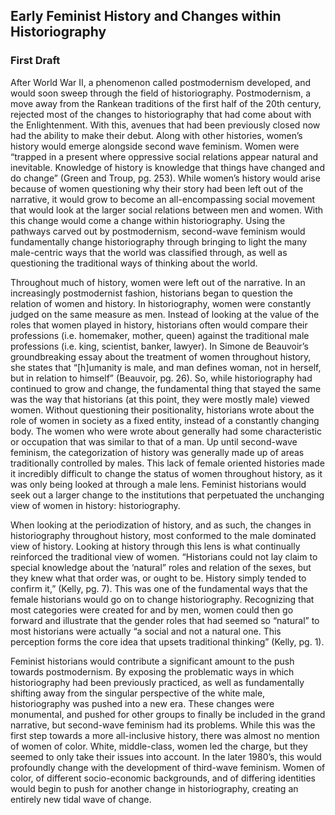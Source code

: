 ## Early Feminist History and Changes within Historiography 
### First Draft
After World War II, a phenomenon called postmodernism developed, and would soon sweep through the field of historiography. Postmodernism, a move away from the Rankean traditions of the first half of the 20th century, rejected most of the changes to historiography that had come about with the Enlightenment. With this, avenues that had been previously closed now had the ability to make their debut. Along with other histories, women’s history would emerge alongside second wave feminism. Women were “trapped in a present where oppressive social relations appear natural and inevitable. Knowledge of history is knowledge that things have changed and do change” (Green and Troup, pg. 253). While women’s history would arise because of women questioning why their story had been left out of the narrative, it would grow to become an all-encompassing social movement that would look at the larger social relations between men and women. With this change would come a change within historiography. Using the pathways carved out by postmodernism, second-wave feminism would fundamentally change historiography through bringing to light the many male-centric ways that the world was classified through, as well as questioning the traditional ways of thinking about the world. 

Throughout much of history, women were left out of the narrative. In an increasingly postmodernist fashion, historians began to question the relation of women and history. In historiography, women were constantly judged on the same measure as men. Instead of looking at the value of the roles that women played in history, historians often would compare their professions (i.e. homemaker, mother, queen) against the traditional male professions (i.e. king, scientist, banker, lawyer). In Simone de Beauvoir’s groundbreaking essay about the treatment of women throughout history, she states that “[h]umanity is male, and man defines woman, not in herself, but in relation to himself” (Beauvoir, pg. 26). So, while historiography had continued to grow and change, the fundamental thing that stayed the same was the way that historians (at this point, they were mostly male) viewed women. Without questioning their positionality, historians wrote about the role of women in society as a fixed entity, instead of a constantly changing body. The women who were wrote about generally had some characteristic or occupation that was similar to that of a man. Up until second-wave feminism, the categorization of history was generally made up of areas traditionally controlled by males. This lack of female oriented histories made it incredibly difficult to change the status of women throughout history, as it was only being looked at through a male lens. Feminist historians would seek out a larger change to the institutions that perpetuated the unchanging view of women in history: historiography.  

When looking at the periodization of history, and as such, the changes in historiography throughout history, most conformed to the male dominated view of history. Looking at history through this lens is what continually reinforced the traditional view of women. “Historians could not lay claim to special knowledge about the ‘natural” roles and relation of the sexes, but they knew what that order was, or ought to be. History simply tended to confirm it,” (Kelly, pg. 7). This was one of the fundamental ways that the female historians would go on to change historiography. Recognizing that most categories were created for and by men, women could then go forward and illustrate that the gender roles that had seemed so “natural” to most historians were actually “a social and not a natural one. This perception forms the core idea that upsets traditional thinking” (Kelly, pg. 1). 

Feminist historians would contribute a significant amount to the push towards postmodernism. By exposing the problematic ways in which historiography had been previously practiced, as well as fundamentally shifting away from the singular perspective of the white male, historiography was pushed into a new era. These changes were monumental, and pushed for other groups to finally be included in the grand narrative, but second-wave feminism had its problems. While this was the first step towards a more all-inclusive history, there was almost no mention of women of color. White, middle-class, women led the charge, but they seemed to only take their issues into account. In the later 1980’s, this would profoundly change with the development of third-wave feminism. Women of color, of different socio-economic backgrounds, and of differing identities would begin to push for another change in historiography, creating an entirely new tidal wave of change. 
